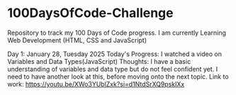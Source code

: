 # 100DaysOfCode-Challenge
Repository to track my 100 Days of Code progress.
I am currently Learning Web Development (HTML, CSS and JavaScript)

Day 1: January 28, Tuesday 2025
Today's Progress: I watched a video on Variables and Data Types(JavaScript)
Thoughts: I have a basic understanding of variables and data type but do not feel confident yet. I need to have another look at this, before moving onto the next topic.
Link to work: https://youtu.be/XWo3YUblZxk?si=d1NtdSrXQ9pskIXx
